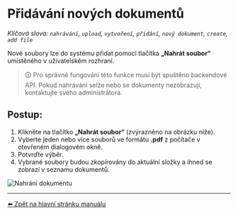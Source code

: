 # Přidávání nových dokumentů
*Klíčová slova: `nahrávání`, `upload`, `vytvoření`, `přidání`, `nový dokument`, `create`, `add file`*

Nové soubory lze do systému přidat pomocí tlačítka **„Nahrát soubor“** umístěného v uživatelském rozhraní.

> 🛈 Pro správné fungování této funkce musí být spuštěno backendové API. Pokud nahrávání selže nebo se dokumenty nezobrazují, kontaktujte svého administrátora.

## Postup:

1. Klikněte na tlačítko **„Nahrát soubor“** (zvýrazněno na obrázku níže).
2. Vyberte jeden nebo více souborů ve formátu **.pdf** z počítače v otevřeném dialogovém okně.
3. Potvrďte výběr.
4. Vybrané soubory budou zkopírovány do aktuální složky a ihned se zobrazí v seznamu dokumentů.

![Nahrání dokumentu](https://github.com/user-attachments/assets/50b0b174-e06a-4530-b5f6-d8c91428774c)

---

[⬅️ Zpět na hlavní stránku manuálu](../README.md)
